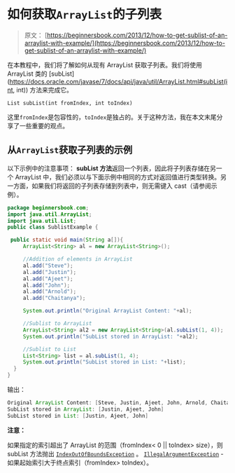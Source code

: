 # 如何获取`ArrayList`的子列表

> 原文： [https://beginnersbook.com/2013/12/how-to-get-sublist-of-an-arraylist-with-example/](https://beginnersbook.com/2013/12/how-to-get-sublist-of-an-arraylist-with-example/)

在本教程中，我们将了解如何从现有 ArrayList 获取子列表。我们将使用 ArrayList 类的 [subList](https://docs.oracle.com/javase/7/docs/api/java/util/ArrayList.html#subList(int, int)) 方法来完成它。

`List subList(int fromIndex, int toIndex)`

这里`fromIndex`是包容性的，`toIndex`是独占的。关于这种方法，我在本文末尾分享了一些重要的观点。

## 从`ArrayList`获取子列表的示例

以下示例中的注意事项：
**subList 方法**返回一个列表，因此将子列表存储在另一个 ArrayList 中，我们必须以与下面示例中相同的方式对返回值进行类型转换。另一方面，如果我们将返回的子列表存储到列表中，则无需键入 cast（请参阅示例）。

```java
package beginnersbook.com;
import java.util.ArrayList;
import java.util.List;
public class SublistExample {

 public static void main(String a[]){
     ArrayList<String> al = new ArrayList<String>();

     //Addition of elements in ArrayList
     al.add("Steve");
     al.add("Justin");
     al.add("Ajeet");
     al.add("John");
     al.add("Arnold");
     al.add("Chaitanya");

     System.out.println("Original ArrayList Content: "+al);

     //Sublist to ArrayList
     ArrayList<String> al2 = new ArrayList<String>(al.subList(1, 4));
     System.out.println("SubList stored in ArrayList: "+al2);

     //Sublist to List
     List<String> list = al.subList(1, 4);
     System.out.println("SubList stored in List: "+list);
  }
}
```

输出：

```java
Original ArrayList Content: [Steve, Justin, Ajeet, John, Arnold, Chaitanya]
SubList stored in ArrayList: [Justin, Ajeet, John]
SubList stored in List: [Justin, Ajeet, John]
```

**注意：**

如果指定的索引超出了 ArrayList 的范围（fromIndex&lt; 0 || toIndex&gt; size），则 subList 方法抛出 [`IndexOutOfBoundsException`](https://docs.oracle.com/javase/7/docs/api/java/lang/IndexOutOfBoundsException.html "class in java.lang") 。
[`IllegalArgumentException`](https://docs.oracle.com/javase/7/docs/api/java/lang/IllegalArgumentException.html "class in java.lang") - 如果起始索引大于终点索引（fromIndex&gt; toIndex）。
